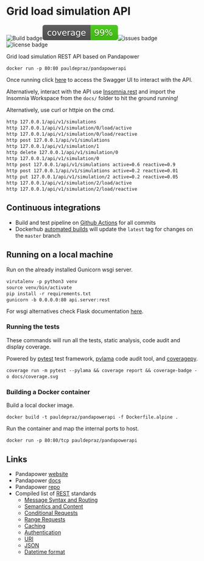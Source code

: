 # Grid load simulation API
![Build badge](https://github.com/cerealkill/pandapower_api/workflows/tests/badge.svg)![coverage badge](docs/coverage.svg)![issues badge](https://img.shields.io/github/issues/cerealkill/pandapower_api?style=flat)![license badge](https://img.shields.io/github/license/cerealkill/pandapower_api?style=flat)

Grid load simulation REST API based on Pandapower

```shell script
docker run -p 80:80 pauldepraz/pandapowerapi
```
Once running click [here](http://127.0.0.1/api/spec.html#!/spec) to access the Swagger UI to interact with the API.

Alternatively, interact with the API use [Insomnia.rest](https://insomnia.rest/download) and import the Insomnia Workspace from the `docs/` folder to hit the ground running!

Alternatively, use curl or httpie on the cmd.
````shell script
http 127.0.0.1/api/v1/simulations
http 127.0.0.1/api/v1/simulation/0/load/active
http 127.0.0.1/api/v1/simulation/0/load/reactive
http post 127.0.0.1/api/v1/simulations
http 127.0.0.1/api/v1/simulation/1
http delete 127.0.0.1/api/v1/simulation/0
http 127.0.0.1/api/v1/simulation/0
http post 127.0.0.1/api/v1/simulations active=0.6 reactive=0.9
http post 127.0.0.1/api/v1/simulations active=0.2 reactive=0.01
http put 127.0.0.1/api/v1/simulation/2 active=0.2 reactive=0.05
http 127.0.0.1/api/v1/simulation/2/load/active
http 127.0.0.1/api/v1/simulation/2/load/reactive
````

## Continuous integrations
* Build and test pipeline on [Github Actions](https://github.com/cerealkill/pandapower_api/actions) for all commits
* Dockerhub [automated builds](https://hub.docker.com/repository/docker/pauldepraz/pandapowerapi/builds) will update the `latest` tag for changes on the `master` branch

## Running on a local machine
Run on the already installed Gunicorn wsgi server.
```shell script
virutalenv -p python3 venv
source venv/bin/activate
pip install -r requirements.txt
gunicorn -b 0.0.0.0:80 api.server:rest
```

For wsgi alternatives check Flask documentation [here](https://flask.palletsprojects.com/en/1.1.x/deploying/wsgi-standalone/).

### Running the tests
These commands will run all the tests, static analysis, code audit and display coverage.

Powered by [pytest](https://github.com/pytest-dev/pytest) test framework, [pylama](https://github.com/klen/pylama) code audit tool, and [coveragepy](https://github.com/nedbat/coveragepy).
````shell script
coverage run -m pytest --pylama && coverage report && coverage-badge -o docs/coverage.svg
````

### Building a Docker container

Build a local docker image.
```shell script
docker build -t pauldepraz/pandapowerapi -f Dockerfile.alpine .
```

Run the container and map the internal ports to host.
```shell script
docker run -p 80:80/tcp pauldepraz/pandapowerapi
```


## Links
* Pandapower [website](https://www.pandapower.org/)
* Pandapower [docs](https://pandapower.readthedocs.io/en/v2.2.2/)
* Pandapower [repo](https://github.com/e2nIEE/pandapower)
* Compiled list of [REST](https://standards.rest/) standards
  * [Message Syntax and Routing](https://tools.ietf.org/html/rfc7230)
  * [Semantics and Content](https://tools.ietf.org/html/rfc7231)
  * [Conditional Requests](https://tools.ietf.org/html/rfc7232)
  * [Range Requests](https://tools.ietf.org/html/rfc7233)
  * [Caching](https://tools.ietf.org/html/rfc7234)
  * [Authentication](https://tools.ietf.org/html/rfc7235)
  * [URI](https://tools.ietf.org/html/rfc3986)
  * [JSON](https://tools.ietf.org/html/rfc8259)
  * [Datetime format](https://tools.ietf.org/html/rfc3339)
